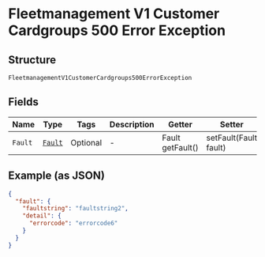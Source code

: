 
# Fleetmanagement V1 Customer Cardgroups 500 Error Exception

## Structure

`FleetmanagementV1CustomerCardgroups500ErrorException`

## Fields

| Name | Type | Tags | Description | Getter | Setter |
|  --- | --- | --- | --- | --- | --- |
| `Fault` | [`Fault`](../../doc/models/fault.md) | Optional | - | Fault getFault() | setFault(Fault fault) |

## Example (as JSON)

```json
{
  "fault": {
    "faultstring": "faultstring2",
    "detail": {
      "errorcode": "errorcode6"
    }
  }
}
```

